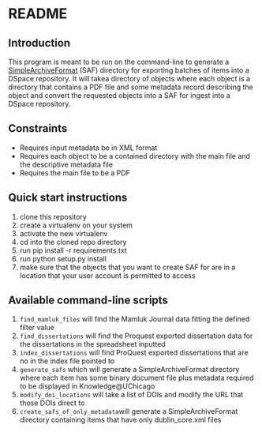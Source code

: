 # README

## Introduction

This program is meant to be run on the command-line to generate a [SimpleArchiveFormat](https://wiki.duraspace.org/display/DSDOC6x/Importing+and+Exporting+Items+via+Simple+Archive+Format) (SAF) directory for exporting batches of items into a DSpace repository. It will takea  directory of objects where each object is a directory that contains a PDF file and some metadata record describing the object and convert the requested objects into a SAF for ingest into a DSpace repository.

## Constraints

- Requires input metadata be in XML format
- Requires each object to be a contained directory with the main file and the descriptive metadata file
- Requires the main file to be a PDF

## Quick start instructions

1. clone this repository
1. create a virtualenv on your system
1. activate the new virtualenv
1. cd into the cloned repo directory
1. run pip install -r requirements.txt
1. run python setup.py install
1. make sure that the objects that you want to create SAF for are in a location that your user account is permitted to access

## Available command-line scripts

1. ```find_mamluk_files``` will find the Mamluk Journal data fitting the defined filter value
1. ```find_dissertations``` will find the Proquest exported dissertation data for the dissertations in the spreadsheet inputted
1. ```index_dissertations``` will find ProQuest exported dissertations that are no in the index file pointed to
1. ```generate_safs``` which will generate a SimpleArchiveFormat directory where each item has some binary document file plus metadata required to be displayed in Knowledge@UChicago
1. ```modify_doi_locations``` will take a list of DOIs and modify the URL that those DOIs direct to
1. ```create_safs_of_only_metadata```will generate a SimpleArchiveFormat directory containing items that have only dublin_core.xml files
